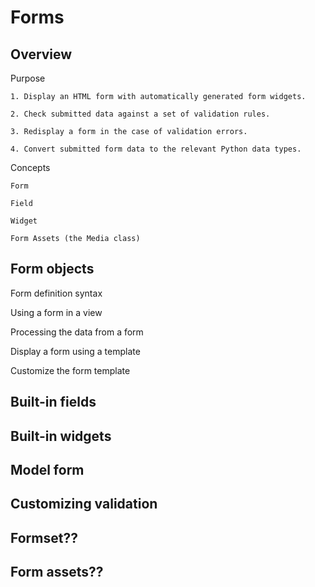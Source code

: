 Forms
=====

Overview
--------

Purpose

    1. Display an HTML form with automatically generated form widgets.

    2. Check submitted data against a set of validation rules.

    3. Redisplay a form in the case of validation errors.

    4. Convert submitted form data to the relevant Python data types.


Concepts

    Form

    Field

    Widget

    Form Assets (the Media class)

Form objects
------------

Form definition syntax

Using a form in a view

Processing the data from a form

Display a form using a template

Customize the form template

Built-in fields
---------------

Built-in widgets
----------------

Model form
----------

Customizing validation
----------------------

Formset??
---------

Form assets??
-------------